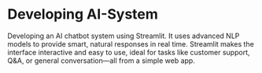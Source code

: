 # Developing AI-System
Developing an AI chatbot system using Streamlit. It uses advanced NLP models to provide smart, natural responses in real time. Streamlit makes the interface interactive and easy to use, ideal for tasks like customer support, Q&amp;A, or general conversation—all from a simple web app.
